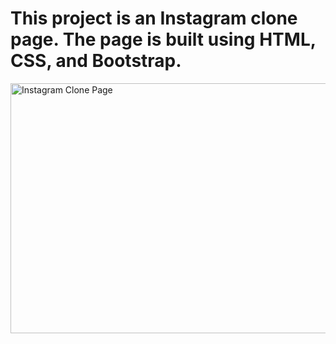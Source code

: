 # This project is an Instagram clone page. The page is built using HTML, CSS, and Bootstrap.
<img src="ınstagramclone.png" alt="Instagram Clone Page" style="height: 400px; width:800px;"/>
